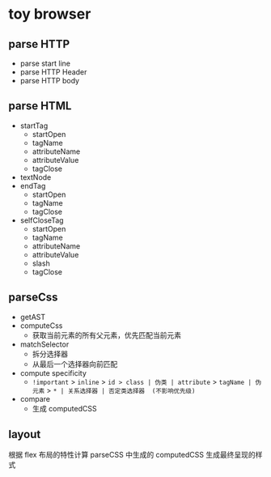 # toy browser

## parse HTTP

- parse start line
- parse HTTP Header
- parse HTTP body

## parse HTML

- startTag
  - startOpen
  - tagName
  - attributeName
  - attributeValue
  - tagClose
- textNode
- endTag
  - startOpen
  - tagName
  - tagClose
- selfCloseTag
  - startOpen
  - tagName
  - attributeName
  - attributeValue
  - slash
  - tagClose

## parseCss

- getAST
- computeCss
  - 获取当前元素的所有父元素，优先匹配当前元素
- matchSelector
  - 拆分选择器
  - 从最后一个选择器向前匹配
- compute specificity
  - `!important` > `inline` > `id > class | 伪类 | attribute` > `tagName | 伪元素` > `* | 关系选择器 | 否定类选择器  (不影响优先级)`
- compare
  - 生成 computedCSS

## layout

根据 flex 布局的特性计算 parseCSS 中生成的 computedCSS 生成最终呈现的样式
